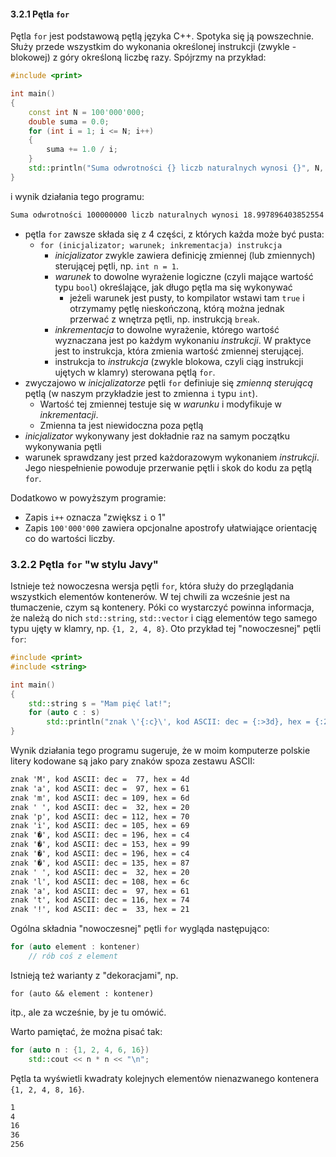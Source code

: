 #### 3.2.1 Pętla `for`

Pętla `for` jest podstawową pętlą języka C++. Spotyka się ją powszechnie. Służy przede wszystkim do wykonania określonej instrukcji (zwykle - blokowej) z góry określoną liczbę razy. Spójrzmy na przykład:

```c++
#include <print>

int main()
{
	const int N = 100'000'000;
	double suma = 0.0;
	for (int i = 1; i <= N; i++)
	{
    	suma += 1.0 / i;
	}
	std::println("Suma odwrotności {} liczb naturalnych wynosi {}", N, suma);
}
```

 i wynik działania tego programu:

```txt 
Suma odwrotności 100000000 liczb naturalnych wynosi 18.997896403852554
```

- pętla `for` zawsze składa się z  4 części, z których każda może być pusta:
  - `for (inicjalizator; warunek; inkrementacja) instrukcja`
    - *inicjalizator* zwykle zawiera definicję zmiennej (lub zmiennych) sterującej pętli, np. `int n = 1`.  
    - *warunek* to dowolne wyrażenie logiczne (czyli mające wartość typu `bool`) określające, jak długo pętla ma się wykonywać
      - jeżeli warunek jest pusty, to kompilator wstawi tam `true` i otrzymamy pętlę nieskończoną, którą można jednak przerwać z wnętrza pętli, np. instrukcją `break`. 
    - *inkrementacja* to dowolne wyrażenie, którego wartość wyznaczana jest po każdym wykonaniu *instrukcji*. W praktyce jest to instrukcja, która zmienia wartość zmiennej sterującej. 
    - instrukcja to *instrukcja* (zwykle blokowa, czyli ciąg instrukcji ujętych w klamry) sterowana pętlą `for`.
- zwyczajowo w *inicjalizatorze* pętli `for` definiuje się *zmienną sterującą* pętlą (w naszym przykładzie jest to zmienna `i` typu `int`). 
  - Wartość tej zmiennej testuje się w *warunku* i modyfikuje w *inkrementacji*.
  - Zmienna ta jest niewidoczna poza pętlą
- *inicjalizator* wykonywany jest dokładnie raz na samym początku wykonywania pętli
- warunek sprawdzany jest przed każdorazowym wykonaniem *instrukcji*. Jego niespełnienie powoduje przerwanie pętli i skok do kodu za pętlą `for`.   

Dodatkowo w powyższym programie:

- Zapis `i++` oznacza "zwiększ `i` o 1"
- Zapis `100'000'000` zawiera opcjonalne apostrofy ułatwiające orientację co do wartości liczby.

### 3.2.2 Pętla `for` "w stylu Javy"

Istnieje też nowoczesna wersja pętli `for`, która służy do przeglądania wszystkich elementów kontenerów. W tej chwili za wcześnie jest na tłumaczenie, czym są kontenery. Póki co wystarczyć powinna informacja, że należą do nich `std::string`, `std::vector` i ciąg elementów tego samego typu ujęty w klamry, np. `{1, 2, 4, 8}`. Oto przykład tej "nowoczesnej" pętli `for`:

```c++ 
#include <print>
#include <string>

int main()
{
    std::string s = "Mam pięć lat!";
    for (auto c : s)
	    std::println("znak \'{:c}\', kod ASCII: dec = {:>3d}, hex = {:2x}", c, c, c);
}
```

Wynik działania tego programu sugeruje, że w moim komputerze polskie litery kodowane są jako pary znaków spoza zestawu ASCII:

```txt
znak 'M', kod ASCII: dec =  77, hex = 4d
znak 'a', kod ASCII: dec =  97, hex = 61
znak 'm', kod ASCII: dec = 109, hex = 6d
znak ' ', kod ASCII: dec =  32, hex = 20
znak 'p', kod ASCII: dec = 112, hex = 70
znak 'i', kod ASCII: dec = 105, hex = 69
znak '�', kod ASCII: dec = 196, hex = c4
znak '�', kod ASCII: dec = 153, hex = 99
znak '�', kod ASCII: dec = 196, hex = c4
znak '�', kod ASCII: dec = 135, hex = 87
znak ' ', kod ASCII: dec =  32, hex = 20
znak 'l', kod ASCII: dec = 108, hex = 6c
znak 'a', kod ASCII: dec =  97, hex = 61
znak 't', kod ASCII: dec = 116, hex = 74
znak '!', kod ASCII: dec =  33, hex = 21
```

Ogólna składnia "nowoczesnej" pętli `for` wygląda następująco:

```c++
for (auto element : kontener)
    // rób coś z element
```

Istnieją też warianty z "dekoracjami", np. 

```
for (auto && element : kontener)
```

itp., ale za wcześnie, by je tu omówić.

Warto pamiętać, że można pisać tak:

```c++
for (auto n : {1, 2, 4, 6, 16})
    std::cout << n * n << "\n";  
```

Pętla ta wyświetli kwadraty kolejnych elementów nienazwanego kontenera `{1, 2, 4, 8, 16}`.

```txt
1
4
16
36
256
```









